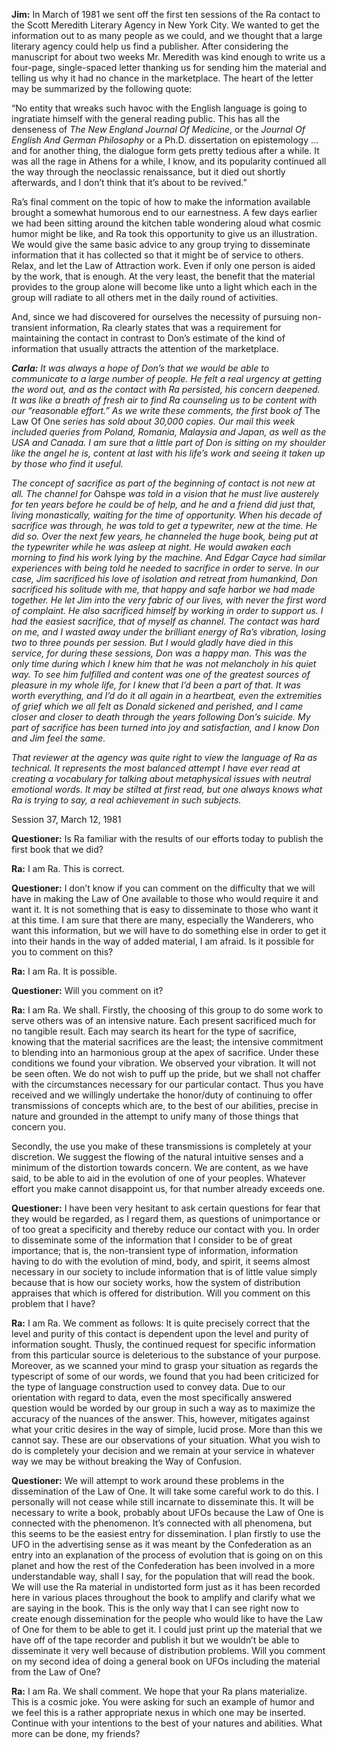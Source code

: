 <p><strong>Jim:</strong> In March of 1981 we sent off the first ten sessions of the Ra contact to the Scott Meredith Literary Agency in New York City. We wanted to get the information out to as many people as we could, and we thought that a large literary agency could help us find a publisher. After considering the manuscript for about two weeks Mr. Meredith was kind enough to write us a four-page, single-spaced letter thanking us for sending him the material and telling us why it had no chance in the marketplace. The heart of the letter may be summarized by the following quote:</p>
<p>“No entity that wreaks such havoc with the English language is going to ingratiate himself with the general reading public. This has all the denseness of <em>The New England Journal Of Medicine</em>, or the <em>Journal Of English And German Philosophy</em> or a Ph.D. dissertation on epistemology … and for another thing, the dialogue form gets pretty tedious after a while. It was all the rage in Athens for a while, I know, and its popularity continued all the way through the neoclassic renaissance, but it died out shortly afterwards, and I don’t think that it’s about to be revived.”</p>
<p>Ra’s final comment on the topic of how to make the information available brought a somewhat humorous end to our earnestness. A few days earlier we had been sitting around the kitchen table wondering aloud what cosmic humor might be like, and Ra took this opportunity to give us an illustration. We would give the same basic advice to any group trying to disseminate information that it has collected so that it might be of service to others. Relax, and let the Law of Attraction work. Even if only one person is aided by the work, that is enough. At the very least, the benefit that the material provides to the group alone will become like unto a light which each in the group will radiate to all others met in the daily round of activities.</p>
<p>And, since we had discovered for ourselves the necessity of pursuing non-transient information, Ra clearly states that was a requirement for maintaining the contact in contrast to Don’s estimate of the kind of information that usually attracts the attention of the marketplace.</p>
<p><strong><em>Carla:</em></strong><em> It was always a hope of Don’s that we would be able to communicate to a large number of people. He felt a real urgency at getting the word out, and as the contact with Ra persisted, his concern deepened. It was like a breath of fresh air to find Ra counseling us to be content with our “reasonable effort.” As we write these comments, the first book of </em>The Law Of One<em> series has sold about 30,000 copies. Our mail this week included queries from Poland, Romania, Malaysia and Japan, as well as the USA and Canada. I am sure that a little part of Don is sitting on my shoulder like the angel he is, content at last with his life’s work and seeing it taken up by those who find it useful.</em></p>
<p><em>The concept of sacrifice as part of the beginning of contact is not new at all. The channel for </em>Oahspe<em> was told in a vision that he must live austerely for ten years before he could be of help, and he and a friend did just that, living monastically, waiting for the time of opportunity. When his decade of sacrifice was through, he was told to get a typewriter, new at the time. He did so. Over the next few years, he channeled the huge book, being put at the typewriter while he was asleep at night. He would awaken each morning to find his work lying by the machine. And Edgar Cayce had similar experiences with being told he needed to sacrifice in order to serve. In our case, Jim sacrificed his love of isolation and retreat from humankind, Don sacrificed his solitude with me, that happy and safe harbor we had made together. He let Jim into the very fabric of our lives, with never the first word of complaint. He also sacrificed himself by working in order to support us. I had the easiest sacrifice, that of myself as channel. The contact was hard on me, and I wasted away under the brilliant energy of Ra’s vibration, losing two to three pounds per session. But I would gladly have died in this service, for during these sessions, Don was a happy man. This was the only time during which I knew him that he was not melancholy in his quiet way. To see him fulfilled and content was one of the greatest sources of pleasure in my whole life, for I knew that I’d been a part of that. It was worth everything, and I’d do it all again in a heartbeat, even the extremities of grief which we all felt as Donald sickened and perished, and I came closer and closer to death through the years following Don’s suicide. My part of sacrifice has been turned into joy and satisfaction, and I know Don and Jim feel the same.</em></p>
<p><em>That reviewer at the agency was quite right to view the language of Ra as technical. It represents the most balanced attempt I have ever read at creating a vocabulary for talking about metaphysical issues with neutral emotional words. It may be stilted at first read, but one always knows what Ra is trying to say, a real achievement in such subjects.</em></p>
<p class="transcript-sub-title">Session 37, March 12, 1981</p>
<p><strong>Questioner:</strong> Is Ra familiar with the results of our efforts today to publish the first book that we did?</p>
<p><strong>Ra:</strong> I am Ra. This is correct.</p>
<p><strong>Questioner:</strong> I don’t know if you can comment on the difficulty that we will have in making the Law of One available to those who would require it and want it. It is not something that is easy to disseminate to those who want it at this time. I am sure that there are many, especially the Wanderers, who want this information, but we will have to do something else in order to get it into their hands in the way of added material, I am afraid. Is it possible for you to comment on this?</p>
<p><strong>Ra:</strong> I am Ra. It is possible.</p>
<p><strong>Questioner:</strong> Will you comment on it?</p>
<p><strong>Ra:</strong> I am Ra. We shall. Firstly, the choosing of this group to do some work to serve others was of an intensive nature. Each present sacrificed much for no tangible result. Each may search its heart for the type of sacrifice, knowing that the material sacrifices are the least; the intensive commitment to blending into an harmonious group at the apex of sacrifice. Under these conditions we found your vibration. We observed your vibration. It will not be seen often. We do not wish to puff up the pride, but we shall not chaffer with the circumstances necessary for our particular contact. Thus you have received and we willingly undertake the honor/duty of continuing to offer transmissions of concepts which are, to the best of our abilities, precise in nature and grounded in the attempt to unify many of those things that concern you.</p>
<p>Secondly, the use you make of these transmissions is completely at your discretion. We suggest the flowing of the natural intuitive senses and a minimum of the distortion towards concern. We are content, as we have said, to be able to aid in the evolution of one of your peoples. Whatever effort you make cannot disappoint us, for that number already exceeds one.</p>
<p><strong>Questioner:</strong> I have been very hesitant to ask certain questions for fear that they would be regarded, as I regard them, as questions of unimportance or of too great a specificity and thereby reduce our contact with you. In order to disseminate some of the information that I consider to be of great importance; that is, the non-transient type of information, information having to do with the evolution of mind, body, and spirit, it seems almost necessary in our society to include information that is of little value simply because that is how our society works, how the system of distribution appraises that which is offered for distribution. Will you comment on this problem that I have?</p>
<p><strong>Ra:</strong> I am Ra. We comment as follows: It is quite precisely correct that the level and purity of this contact is dependent upon the level and purity of information sought. Thusly, the continued request for specific information from this particular source is deleterious to the substance of your purpose. Moreover, as we scanned your mind to grasp your situation as regards the typescript of some of our words, we found that you had been criticized for the type of language construction used to convey data. Due to our orientation with regard to data, even the most specifically answered question would be worded by our group in such a way as to maximize the accuracy of the nuances of the answer. This, however, mitigates against what your critic desires in the way of simple, lucid prose. More than this we cannot say. These are our observations of your situation. What you wish to do is completely your decision and we remain at your service in whatever way we may be without breaking the Way of Confusion.</p>
<p><strong>Questioner:</strong> We will attempt to work around these problems in the dissemination of the Law of One. It will take some careful work to do this. I personally will not cease while still incarnate to disseminate this. It will be necessary to write a book, probably about UFOs because the Law of One is connected with the phenomenon. It’s connected with all phenomena, but this seems to be the easiest entry for dissemination. I plan firstly to use the UFO in the advertising sense as it was meant by the Confederation as an entry into an explanation of the process of evolution that is going on on this planet and how the rest of the Confederation has been involved in a more understandable way, shall I say, for the population that will read the book. We will use the Ra material in undistorted form just as it has been recorded here in various places throughout the book to amplify and clarify what we are saying in the book. This is the only way that I can see right now to create enough dissemination for the people who would like to have the Law of One for them to be able to get it. I could just print up the material that we have off of the tape recorder and publish it but we wouldn’t be able to disseminate it very well because of distribution problems. Will you comment on my second idea of doing a general book on UFOs including the material from the Law of One?</p>
<p><strong>Ra:</strong> I am Ra. We shall comment. We hope that your Ra plans materialize. This is a cosmic joke. You were asking for such an example of humor and we feel this is a rather appropriate nexus in which one may be inserted. Continue with your intentions to the best of your natures and abilities. What more can be done, my friends?</p>
